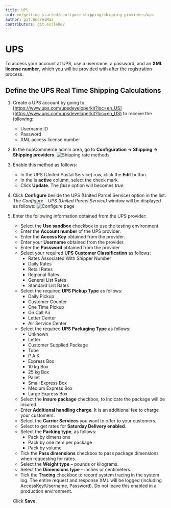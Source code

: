 ```yaml
---
title: UPS
uid: en/getting-started/configure-shipping/shipping-providers/ups
author: git.AndreiMaz
contributors: git.exileDev
---
```


# UPS

To access your account at UPS, use a username, a password, and an **XML license number**, which you will be provided with after the registration process.

## Define the UPS Real Time Shipping Calculations

1. Create a UPS account by going to [https://www.ups.com/upsdeveloperkit?loc=en_US](https://www.ups.com/upsdeveloperkit?loc=en_US) to receive the following:
    * Username ID
    * Password
    * XML access license number

1. In the nopCommerce admin area, go to **Configuration → Shipping → Shipping providers**. 
 ![Shipping rate methods](_static/ups/shipping-rate-methods.jpg)
1. Enable this method as follows:
    * In the UPS (United Postal Service) row, click the **Edit** button.
    * In the Is **active** column, select the check mark.
    * Click **Update**. The *false* option will becomes *true*.

1. Click **Configure** beside the UPS (United Parcel Service) option in the list. 
    The *Configure – UPS (United Parcel Service)* window will be displayed as follows: ![Configure page](_static/ups/ups-configure.jpg)

1. Enter the following information obtained from the UPS provider:
    * Select the **Use sandbox** checkbox to use the testing environment.
    * Enter the **Account number** of the UPS provider.
    * Enter the **Access Key** obtained from the provider.
    * Enter your **Username** obtained from the provider.
    * Enter the **Password** obtained from the provider
    * Select your required **UPS Customer Classification** as follows:
        * Rates Associated With Shipper Number
        * Daily Rates
        * Retail Rates
        * Regional Rates
        * General List Rates
        * Standard List Rates
    * Select the required **UPS Pickup Type** as follows:
        * Daily Pickup
        * Customer Counter
        * One Time Pickup
        * On Call Air
        * Letter Center
        * Air Service Center
    * Select the required **UPS Packaging Type** as follows:
        * Unknown
        * Letter
        * Customer Supplied Package
        * Tube
        * P A K
        * Express Box
        * 10 kg Box
        * 25 kg Box
        * Pallet
        * Small Express Box
        * Medium Express Box
        * Large Express Box
    * Select the **Insure package** checkbox, to indicate the package will be insured.
    * Enter **Additional handling charge**. It is an additional fee to charge your customers.
    * Select the **Carrier Services** you want to offer to your customers.
    * Select to get rates for **Saturday Delivery enabled**.
    * Select the **Packing type**, as follows:
        * Pack by dimensions
        * Pack by one item per package
        * Pack by volume
    * Tick the **Pass dimensions** checkbox to pass package dimensions when requesting for rates.
    * Select the **Weight type** – pounds or kilograms.
    * Select the **Dimensions type** – inches or centimeters.
    * Tick the **Tracing** checkbox to record system tracing in the system log. The entire request and response XML will be logged (including AccessKey/Username, Password). Do not leave this enabled in a production environment.

    Click **Save**.
